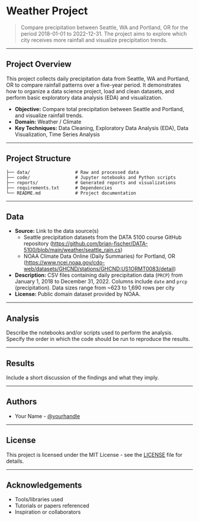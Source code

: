 # Weather Project

> Compare precipitation between Seattle, WA and Portland, OR for the period 2018-01-01 to 2022-12-31. The project aims to explore which city receives more rainfall and visualize precipitation trends.

---

## Project Overview

This project collects daily precipitation data from Seattle, WA and Portland, OR to compare rainfall patterns over a five-year period. It demonstrates how to organize a data science project, load and clean datasets, and perform basic exploratory data analysis (EDA) and visualization.

- **Objective:** Compare total precipitation between Seattle and Portland, and visualize rainfall trends.
- **Domain:** Weather / Climate 
- **Key Techniques:** Data Cleaning, Exploratory Data Analysis (EDA), Data Visualization, Time Series Analysis

---

## Project Structure

```
├── data/                 # Raw and processed data
├── code/                 # Jupyter notebooks and Python scripts
├── reports/              # Generated reports and visualizations
├── requirements.txt      # Dependencies
└── README.md             # Project documentation
```

---

## Data

- **Source:** Link to the data source(s) 
    - Seattle precipitation datasets from the DATA 5100 course GitHub repository (https://github.com/brian-fischer/DATA-5100/blob/main/weather/seattle_rain.cs)
    - NOAA Climate Data Online (Daily Summaries) for Portland, OR  (https://www.ncei.noaa.gov/cdo-web/datasets/GHCND/stations/GHCND:US1ORMT0083/detail)
- **Description:** CSV files containing daily precipitation data (`PRCP`) from January 1, 2018 to December 31, 2022. Columns include `date` and `prcp` (precipitation). Data sizes range from ~623 to 1,690 rows per city
- **License:** Public domain dataset provided by NOAA.

---

## Analysis

Describe the notebooks and/or scripts used to perform the analysis. Specify the order in which the code should be run to reproduce the results.

---

## Results

Include a short discussion of the findings and what they imply.

---

## Authors

- Your Name - [@yourhandle](https://github.com/yourhandle)

---

## License

This project is licensed under the MIT License - see the [LICENSE](LICENSE) file for details.

---

## Acknowledgements

- Tools/libraries used
- Tutorials or papers referenced
- Inspiration or collaborators
